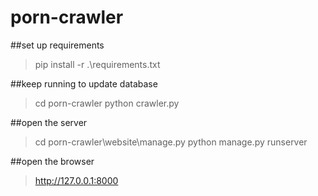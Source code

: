 # porn-crawler

##set up requirements
>pip install -r .\requirements.txt
 
##keep running to update database
>cd porn-crawler
>python crawler.py

##open the server
>cd porn-crawler\website\manage.py
>python manage.py runserver

##open the browser
>http://127.0.0.1:8000
